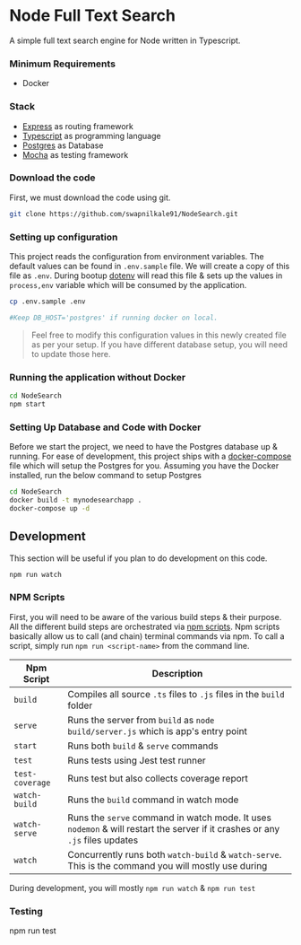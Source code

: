 # Node Full Text Search

A simple full text search engine for Node written in Typescript.

### Minimum Requirements
- Docker


### Stack
- [Express](https://expressjs.com/) as routing framework
- [Typescript](https://www.typescriptlang.org/) as programming language
- [Postgres](https://www.postgresql.org/) as Database
- [Mocha](https://mochajs.org/) as testing framework


### Download the code
First, we must download the code using git.
```sh
git clone https://github.com/swapnilkale91/NodeSearch.git
```

### Setting up configuration
This project reads the configuration from environment variables. The default values can be found in `.env.sample` file. We will create a copy of this file as `.env`. During bootup [dotenv](https://www.npmjs.com/package/dotenv) will read this file & sets up the values in `process,env` variable which will be consumed by the application.
```sh
cp .env.sample .env

#Keep DB_HOST='postgres' if running docker on local.
```
> Feel free to modify this configuration values in this newly created file as per your setup. If you have different database setup, you will need to update those here.


### Running the application without Docker
```sh
cd NodeSearch
npm start
```

### Setting Up Database and Code with Docker
Before we start the project, we need to have the Postgres database up & running. For ease of development, this project ships with a [docker-compose](https://docs.docker.com/compose/) file which will setup the Postgres for you. Assuming you have the Docker installed, run the below command to setup Postgres

```sh
cd NodeSearch
docker build -t mynodesearchapp .
docker-compose up -d
```

## Development
This section will be useful if you plan to do development on this code.
```sh
npm run watch
```

### NPM Scripts
First, you will need to be aware of the various build steps & their purpose. All the different build steps are orchestrated via [npm scripts](https://docs.npmjs.com/misc/scripts). Npm scripts basically allow us to call (and chain) terminal commands via npm. To call a script, simply run `npm run <script-name>` from the command line.

| Npm Script | Description |
| ------------------------- | ------------------------------------------------------------------------------------------------- |
| `build`             | Compiles all source `.ts` files to `.js` files in the `build` folder |
|`serve `             | Runs the server from `build` as `node build/server.js` which is app's entry point |
| `start`             | Runs both `build` & `serve` commands |
| `test`              | Runs tests using Jest test runner |
|`test-coverage`      | Runs test but also collects coverage report |
| `watch-build`       | Runs the `build` command in watch mode |
| `watch-serve`       | Runs the `serve` command in watch mode. It uses `nodemon` & will restart the server if it crashes or any `.js` files updates |
| `watch`             | Concurrently runs both `watch-build` & `watch-serve`. This is the command you will mostly use during 

During development, you will mostly `npm run watch` & `npm run test`


### Testing
npm run test
